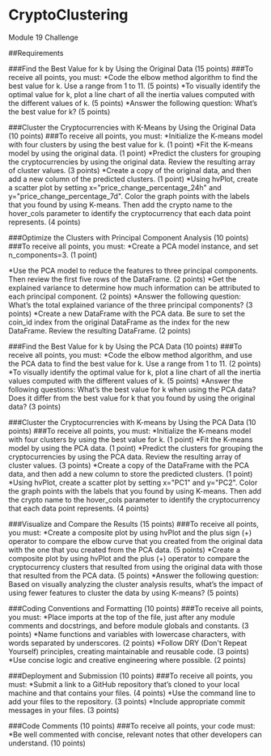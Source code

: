 # CryptoClustering
Module 19 Challenge 

##Requirements

###Find the Best Value for k by Using the Original Data (15 points)
###To receive all points, you must:
*Code the elbow method algorithm to find the best value for k. Use a range from 1 to 11. (5 points)
*To visually identify the optimal value for k, plot a line chart of all the inertia values computed with the different values of k. (5 points)
*Answer the following question: What’s the best value for k? (5 points)

###Cluster the Cryptocurrencies with K-Means by Using the Original Data (10 points)
###To receive all points, you must:
*Initialize the K-means model with four clusters by using the best value for k. (1 point)
*Fit the K-means model by using the original data. (1 point)
*Predict the clusters for grouping the cryptocurrencies by using the original data. Review the resulting array of cluster values. (3 points)
*Create a copy of the original data, and then add a new column of the predicted clusters. (1 point)
*Using hvPlot, create a scatter plot by setting x="price_change_percentage_24h" and y="price_change_percentage_7d". Color the graph points with the labels that you found by using K-means. Then add the crypto name to the hover_cols parameter to identify the cryptocurrency that each data point represents. (4 points)

###Optimize the Clusters with Principal Component Analysis (10 points)
###To receive all points, you must:
*Create a PCA model instance, and set n_components=3. (1 point)

*Use the PCA model to reduce the features to three principal components. Then review the first five rows of the DataFrame. (2 points)
*Get the explained variance to determine how much information can be attributed to each principal component. (2 points)
*Answer the following question: What’s the total explained variance of the three principal components? (3 points)
*Create a new DataFrame with the PCA data. Be sure to set the coin_id index from the original DataFrame as the index for the new DataFrame. Review the resulting DataFrame. (2 points)

###Find the Best Value for k by Using the PCA Data (10 points)
###To receive all points, you must:
*Code the elbow method algorithm, and use the PCA data to find the best value for k. Use a range from 1 to 11. (2 points)
*To visually identify the optimal value for k, plot a line chart of all the inertia values computed with the different values of k. (5 points)
*Answer the following questions: What’s the best value for k when using the PCA data? Does it differ from the best value for k that you found by using the original data? (3 points)

###Cluster the Cryptocurrencies with K-means by Using the PCA Data (10 points)
###To receive all points, you must:
*Initialize the K-means model with four clusters by using the best value for k. (1 point)
*Fit the K-means model by using the PCA data. (1 point)
*Predict the clusters for grouping the cryptocurrencies by using the PCA data. Review the resulting array of cluster values. (3 points)
*Create a copy of the DataFrame with the PCA data, and then add a new column to store the predicted clusters. (1 point)
*Using hvPlot, create a scatter plot by setting x="PC1" and y="PC2". Color the graph points with the labels that you found by using K-means. Then add the crypto name to the hover_cols parameter to identify the cryptocurrency that each data point represents. (4 points)

###Visualize and Compare the Results (15 points)
###To receive all points, you must:
*Create a composite plot by using hvPlot and the plus sign (+) operator to compare the elbow curve that you created from the original data with the one that you created from the PCA data. (5 points)
*Create a composite plot by using hvPlot and the plus (+) operator to compare the cryptocurrency clusters that resulted from using the original data with those that resulted from the PCA data. (5 points)
*Answer the following question: Based on visually analyzing the cluster analysis results, what’s the impact of using fewer features to cluster the data by using K-means? (5 points)

###Coding Conventions and Formatting (10 points)
###To receive all points, you must:
*Place imports at the top of the file, just after any module comments and docstrings, and before module globals and constants. (3 points)
*Name functions and variables with lowercase characters, with words separated by underscores. (2 points)
*Follow DRY (Don't Repeat Yourself) principles, creating maintainable and reusable code. (3 points)
*Use concise logic and creative engineering where possible. (2 points)

###Deployment and Submission (10 points)
###To receive all points, you must:
*Submit a link to a GitHub repository that’s cloned to your local machine and that contains your files. (4 points)
*Use the command line to add your files to the repository. (3 points)
*Include appropriate commit messages in your files. (3 points)

###Code Comments (10 points)
###To receive all points, your code must:
*Be well commented with concise, relevant notes that other developers can understand. (10 points)
